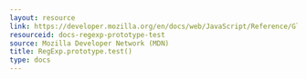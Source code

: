 ```yaml
---
layout: resource
link: https://developer.mozilla.org/en/docs/web/JavaScript/Reference/Global_Objects/RegExp/test
resourceid: docs-regexp-prototype-test
source: Mozilla Developer Network (MDN)
title: RegExp.prototype.test()
type: docs
---
```


